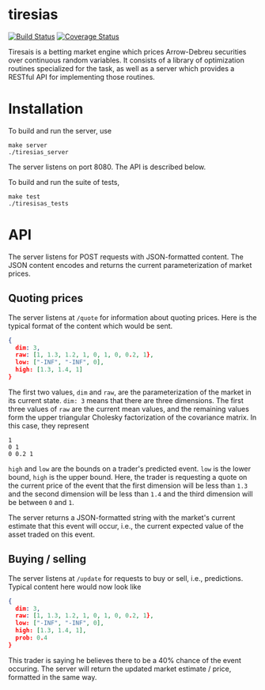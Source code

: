 # tiresias

[![Build Status](https://travis-ci.org/njanetos/tiresias.svg?branch=master)](https://travis-ci.org/njanetos/tiresias)
[![Coverage Status](https://coveralls.io/repos/njanetos/tiresias/badge.svg?branch=master&service=github)](https://coveralls.io/github/njanetos/tiresias?branch=master)

Tiresais is a betting market engine which prices Arrow-Debreu securities over continuous random variables. It consists of a library of optimization routines specialized for the task, as well as a server which provides a RESTful API for implementing those routines.

# Installation

To build and run the server, use
```Shell
make server
./tiresias_server
```
The server listens on port 8080. The API is described below.

To build and run the suite of tests,
```Shell
make test
./tiresisas_tests
```

# API

The server listens for POST requests with JSON-formatted content. The JSON content encodes and returns the current parameterization of market prices.

## Quoting prices

The server listens at `/quote` for information about quoting prices. Here is the typical format of the content which would be sent.

```JSON
{
  dim: 3,
  raw: [1, 1.3, 1.2, 1, 0, 1, 0, 0.2, 1},
  low: ["-INF", "-INF", 0],
  high: [1.3, 1.4, 1]
}
```

The first two values, `dim` and `raw`, are the parameterization of the market in its current state. `dim: 3` means that there are three dimensions. The first three values of `raw` are the current mean values, and the remaining values form the upper triangular Cholesky factorization of the covariance matrix. In this case, they represent
```
1
0 1 
0 0.2 1
```

`high` and `low` are the bounds on a trader's predicted event. `low` is the lower bound, `high` is the upper bound. Here, the trader is requesting a quote on the current price of the event that the first dimension will be less than `1.3` and the second dimension will be less than `1.4` and the third dimension will be between `0` and `1`. 

The server returns a JSON-formatted string with the market's current estimate that this event will occur, i.e., the current expected value of the asset traded on this event.

## Buying / selling

The server listens at `/update` for requests to buy or sell, i.e., predictions. Typical content here would now look like 
```JSON
{
  dim: 3,
  raw: [1, 1.3, 1.2, 1, 0, 1, 0, 0.2, 1},
  low: ["-INF", "-INF", 0],
  high: [1.3, 1.4, 1],
  prob: 0.4
}
```
This trader is saying he believes there to be a 40% chance of the event occuring. The server will return the updated market estimate / price, formatted in the same way. 
